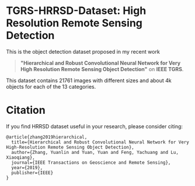TGRS-HRRSD-Dataset: High Resolution Remote Sensing Detection
=====================
This is the object detection dataset proposed in my recent work 

> **"Hierarchical and Robust Convolutional Neural Network for Very High Resolution Remote Sensing Object Detection"** 
> on **IEEE TGRS**. 

This dataset contains 21761 images with different sizes and about 4k objects for each of the 13 categories.

# Citation
If you find HRRSD dataset useful in your research, please consider citing:

```
@article{zhang2019hierarchical,
  title={Hierarchical and Robust Convolutional Neural Network for Very High-Resolution Remote Sensing Object Detection},
  author={Zhang, Yuanlin and Yuan, Yuan and Feng, Yachuang and Lu, Xiaoqiang},
  journal={IEEE Transactions on Geoscience and Remote Sensing},
  year={2019},
  publisher={IEEE}
}
```
